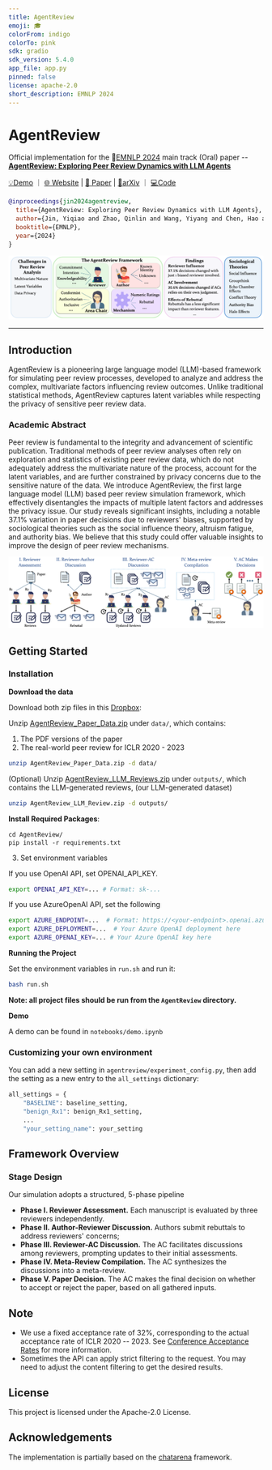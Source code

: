 ```yaml
---
title: AgentReview
emoji: 🎓
colorFrom: indigo
colorTo: pink
sdk: gradio
sdk_version: 5.4.0
app_file: app.py
pinned: false
license: apache-2.0
short_description: EMNLP 2024
---
```


# AgentReview

Official implementation for the 🔗[EMNLP 2024](https://2024.emnlp.org/) main track (Oral) paper -- **[AgentReview: Exploring Peer Review Dynamics with LLM Agents](https://arxiv.org/abs/2406.12708)**

[💡Demo](https://huggingface.co/spaces/Ahren09/AgentReview) ｜ [🌐 Website](https://agentreview.github.io/) | [📄 Paper](https://aclanthology.org/2024.emnlp-main.70/) | [🔗arXiv](https://arxiv.org/abs/2406.12708) ｜ [💻Code](https://github.com/Ahren09/AgentReview)



```bibtex
@inproceedings{jin2024agentreview,
  title={AgentReview: Exploring Peer Review Dynamics with LLM Agents},
  author={Jin, Yiqiao and Zhao, Qinlin and Wang, Yiyang and Chen, Hao and Zhu, Kaijie and Xiao, Yijia and Wang, Jindong},
  booktitle={EMNLP},
  year={2024}
}
```

<img src="static/img/Overview.png">

---

## Introduction

AgentReview is a pioneering large language model (LLM)-based framework for simulating peer review processes, developed to analyze and address the complex, multivariate factors influencing review outcomes. Unlike traditional statistical methods, AgentReview captures latent variables while respecting the privacy of sensitive peer review data. 

### Academic Abstract

Peer review is fundamental to the integrity and advancement of scientific publication. Traditional methods of peer review analyses often rely on exploration and statistics of existing peer review data, which do not adequately address the multivariate nature of the process, account for the latent variables, and are further constrained by privacy concerns due to the sensitive nature of the data. We introduce AgentReview, the first large language model (LLM) based peer review simulation 
framework, which effectively disentangles the impacts of multiple latent factors and addresses the privacy issue. Our study reveals significant insights, including a notable 37.1% variation in paper decisions due to reviewers' biases, supported by sociological theories such as the social influence theory, altruism fatigue, and authority bias. We believe that this study could offer valuable insights to improve the design of peer review mechanisms.


![Review Stage Design](static/img/ReviewPipeline.png)

## Getting Started

### Installation

**Download the data**

Download both zip files in this [Dropbox](https://www.dropbox.com/scl/fo/etzu5h8kwrx8vrcaep9tt/ALCnxFt2cT9aF477d-h1-E8?rlkey=9r5ep9psp8u4yaxxo9caf5nnc&st=aymhgu32&dl=0):

Unzip [AgentReview_Paper_Data.zip](https://www.dropbox.com/scl/fi/l17brtbzsy3xwflqd58ja/AgentReview_Paper_Data.zip?rlkey=vldiexmgzi7zycmz7pumgbooc&st=b6g3nkry&dl=0) under `data/`, which contains:
   1. The PDF versions of the paper
   2. The real-world peer review for ICLR 2020 - 2023
   
   ```bash
   unzip AgentReview_Paper_Data.zip -d data/
   ```

(Optional) Unzip [AgentReview_LLM_Reviews.zip](https://www.dropbox.com/scl/fi/ckr0hpxyedx8u9s6235y6/AgentReview_LLM_Reviews.zip?rlkey=cgexir5xu38tm79eiph8ulbkq&st=q23x2trr&dl=0) under `outputs/`, which contains the LLM-generated reviews, (our LLM-generated dataset)
    
   ```bash
   unzip AgentReview_LLM_Review.zip -d outputs/
   ```
   
**Install Required Packages**:
   ```
   cd AgentReview/
   pip install -r requirements.txt
   ```

3. Set environment variables

If you use OpenAI API, set OPENAI_API_KEY.

```bash
export OPENAI_API_KEY=... # Format: sk-...
```

If you use AzureOpenAI API, set the following

```bash
export AZURE_ENDPOINT=...  # Format: https://<your-endpoint>.openai.azure.com/
export AZURE_DEPLOYMENT=...  # Your Azure OpenAI deployment here
export AZURE_OPENAI_KEY=... # Your Azure OpenAI key here
```
   
**Running the Project**

   Set the environment variables in `run.sh` and run it:
   
   ```bash
   bash run.sh
   ```  

   **Note: all project files should be run from the `AgentReview` directory.**

**Demo**

A demo can be found in `notebooks/demo.ipynb`

### Customizing your own environment

You can add a new setting in `agentreview/experiment_config.py`, then add the setting as a new entry to the `all_settings` dictionary:

```python
all_settings = {
    "BASELINE": baseline_setting,
    "benign_Rx1": benign_Rx1_setting,
    ...
    "your_setting_name": your_setting
```

## Framework Overview

### Stage Design

Our simulation adopts a structured, 5-phase pipeline

* **Phase I. Reviewer Assessment.** Each manuscript is evaluated by three reviewers independently.
* **Phase II. Author-Reviewer Discussion.** Authors submit rebuttals to address reviewers' concerns;
* **Phase III. Reviewer-AC Discussion.** The AC facilitates discussions among reviewers, prompting updates to their initial assessments.
* **Phase IV. Meta-Review Compilation.** The AC synthesizes the discussions into a meta-review.
* **Phase V. Paper Decision.** The AC makes the final decision on whether to accept or reject the paper, based on all gathered inputs.

## Note

- We use a fixed acceptance rate of 32%, corresponding to the actual acceptance rate of ICLR 2020 -- 2023. See [Conference Acceptance Rates](https://github.com/lixin4ever/Conference-Acceptance-Rate) for more information.
- Sometimes the API can apply strict filtering to the request. You may need to adjust the content filtering to get the desired results.  


## License

This project is licensed under the Apache-2.0 License.

## Acknowledgements

The implementation is partially based on the [chatarena](https://github.com/Farama-Foundation/chatarena) framework.
